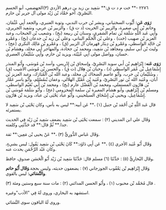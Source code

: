 ٢٢٧٦ -** خت م د ت ق:** سَعِيد بن زيد بن درهم الأزدي (٣)الجهضمي، أبو الحسم البَصْرِيّ، أخو حَمَّاد بْن زَيْد مولى آل جرير بْن حازم.

**رَوَى عَن:** أَيُّوب السختياني، وبشر بْن حرب الندبي، وتوبة العنبري، والجعد أَبِي عُثْمَان، وحاتم بْن أَبي صغيرة، والزبير بْن الخريت (د ت ق) ، والزبير بْن عربي، وسَعِيد الجريري، وأَبِي عَبد اللَّهِ سَلَمَة بْن تمام الشقري، وسنان بْن ربيعة (بخ) ، وشعيب بْن الحبحاب، وعبد العزيز بْن صهيب (خت) ، وعلي بْن الْحَكَمِ البناني، وعلي بْن زيد بْن جدعان (بخ) ، وعَمْرو بْن خَالِد الواسطي، وعَمْرو بْن دِينَار قهرمان آل الزبير (ق) ، وعَمْرو بْن مَالِك النكري (عخ) ، وليث بْن أَبي سليم، ومجاهد بْن سَعِيد، ومحمد بْن جحادة، والمهاجر أَبِي مخلد، وهشام بْن حسان، وواصل مولى أَبِي عُيَيْنَة، ويزيد بْن حازم، وأَبِي سُلَيْمان العصري.

**رَوَى عَنه:** إِبْرَاهِيم بْن أَبي سويد البَصْرِيّ، وإسحاق بْن إِدْرِيس، وأسد بْن مُوسَى، وأَبُو المنذر إِسْمَاعِيل بْن عُمَر الواسطي (د) ، وحبان بْن هِلال (ت ق) ، والحسن بْن مُوسَى الأشيب (ق) ، وسُلَيْمان بْن حرب، وأَبُو عاصم الضحاك بْن مخلد، وعبد الله بْن الْمُبَارَك، وعبد العزيز بْن أبان، وعُبَيد الله بْن ثور البَصْرِيّ، وعُبَيد بْن عُقَيْل الهلالي، وعفان بْنمُسْلِم، وأَبُو ياسر عَمَّار بْن هَارُون المستملي، ومحمد بْن الْفَضْل عارم (بخ) ، ومحمد بْن أَبي نُعَيْم الواسطي، ومسلم بْن إِبْرَاهِيم، وأبو هشام المغيرة بْن سلمة المخزومي (عخ) ، وأَبُو سَلَمَة مُوسَى بْن إِسْمَاعِيل، ويحيى بْن إِسْحَاق السيلحيني، وأَبُو عباد يَحْيَى بْن عباد، ويزيد بْن هَارُون.

قال عَبد اللَّهِ بْن أَحْمَد بْن حنبل (١) ،** عَن أبيه:** ليس به بأس، وكان يَحْيَى بْن سَعِيد لا يستمرئه.

وَقَال علي ابن المديني (٢) : سمعت يَحْيَى بْن سَعِيد يضعف سَعِيد بْن زَيْد فِي الحديث جدا.** ثُمَّ قال:** قد حَدَّثَنِي وكلمته.

وَقَال عَباس الدُّورِيُّ (٣) ،** عَنْ يحيى بْن مَعِين:** ثقة.

وَقَال أَبُو عُبَيد الأجري (٤) ،** عَن أَبِي دَاوُد:** كَانَ يَحْيَى بْن سَعِيد يَقُول: ليس بشيءٍ، وكان عَبْد الرَّحْمَنِ يحدث عنه.

وقَال البُخارِيُّ (٥) : حَدَّثَنَا (٦) مسلم قال: حَدَّثَنَا سَعِيد بْن زَيْد أَبُو الْحَسَن صدوق، حافظ.

وَقَال إِبْرَاهِيم بْن يَعْقُوب الجوزجاني (٧) : يضعفون حديثه، وليس بحجة.**وَقَال أَبُو حاتم والنَّسَائي:** ليس بالقوي.

قال مُحَمَّد بْن محبوب (١) ، وأَبُو الحسن المدائني (٢) : مات سنة سبع وستين ومئة (٣) .

استشهد به البخاري، وروى لَهُ فِي "الأدب"وغيره.

وروى لَهُ الباقون سوى النَّسَائي.